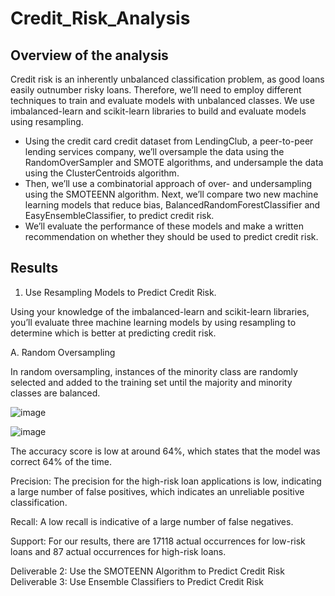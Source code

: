 # Credit_Risk_Analysis

## Overview of the analysis

Credit risk is an inherently unbalanced classification problem, as good loans easily outnumber risky loans. Therefore, we’ll need to employ different techniques to train and evaluate models with unbalanced classes. We use imbalanced-learn and scikit-learn libraries to build and evaluate models using resampling.

* Using the credit card credit dataset from LendingClub, a peer-to-peer lending services company, we’ll oversample the data using the RandomOverSampler and SMOTE algorithms, and undersample the data using the ClusterCentroids algorithm. 
* Then, we’ll use a combinatorial approach of over- and undersampling using the SMOTEENN algorithm. Next, we’ll compare two new machine learning models that reduce bias,
BalancedRandomForestClassifier and EasyEnsembleClassifier, to predict credit risk. 
* We’ll evaluate the performance of these models and make a written recommendation on whether they should be used to predict credit risk.

## Results

1. Use Resampling Models to Predict Credit Risk.

Using your knowledge of the imbalanced-learn and scikit-learn libraries, you’ll evaluate three machine learning models by using resampling to determine which is better at predicting credit risk.

A. Random Oversampling

In random oversampling, instances of the minority class are randomly selected and added to the training set until the majority and minority classes are balanced.

![image](https://user-images.githubusercontent.com/111020934/206120634-a4e23de6-6a6b-4604-990d-713e74f32d8b.png)

![image](https://user-images.githubusercontent.com/111020934/206120702-20d91071-a4db-45f3-901d-832b10d6d939.png)

The accuracy score is low at around 64%, which states that the model was correct 64% of the time.

Precision: The precision for the high-risk loan applications is low, indicating a large number of false positives, which indicates an unreliable positive classification.

Recall:  A low recall is indicative of a large number of false negatives.

Support: For our results, there are 17118 actual occurrences for low-risk loans and 87 actual occurrences for high-risk loans.


Deliverable 2: Use the SMOTEENN Algorithm to Predict Credit Risk
Deliverable 3: Use Ensemble Classifiers to Predict Credit Risk
